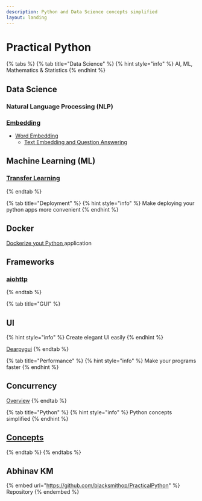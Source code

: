 ```yaml
---
description: Python and Data Science concepts simplified
layout: landing
---
```


# Practical Python

{% tabs %}
{% tab title="Data Science" %}
{% hint style="info" %}
AI, ML, Mathematics & Statistics
{% endhint %}

## Data Science

### Natural Language Processing (NLP)

### [Embedding](table-of-contents/natural-language-processing/embeddings-101/)

* [Word Embedding](table-of-contents/natural-language-processing/embeddings-101/word-embeddings/)
  * [Text Embedding and Question Answering](https://colab.research.google.com/drive/1c4yqMtqCP8lUzUl-q0OvAEi1x1WM0VIq?usp=sharing)

## Machine Learning (ML)

### [Transfer Learning](practical-python/machine-learning/transfer-learning-101.md)
{% endtab %}

{% tab title="Deployment" %}
{% hint style="info" %}
Make deploying your python apps more convenient
{% endhint %}

## Docker

[Dockerize yout Python ](http://localhost:5000/o/CHCI6UQGUTiOTozJw7eL/s/X2zSGdlerElOUAjFhmji/)application

## Frameworks

### [aiohttp](http://localhost:5000/s/ED1WZBWNPSChckHZ8Gxd/python-web-frameworks/aiohttp)
{% endtab %}

{% tab title="GUI" %}
## UI

{% hint style="info" %}
Create elegant UI easily
{% endhint %}

[Dearpygui](http://localhost:5000/s/UT3KKighFuDr3MISjroL/)
{% endtab %}

{% tab title="Performance" %}
{% hint style="info" %}
Make your programs faster
{% endhint %}

## Concurrency

[Overview](http://localhost:5000/o/CHCI6UQGUTiOTozJw7eL/s/sCBNX6AEYb38piYbYTGN/)
{% endtab %}

{% tab title="Python" %}
{% hint style="info" %}
Python concepts simplified
{% endhint %}

## [Concepts](https://blacksmithop.github.io/PythonConcepts/)
{% endtab %}
{% endtabs %}

## Abhinav KM

{% embed url="https://github.com/blacksmithop/PracticalPython" %}
Repository
{% endembed %}
